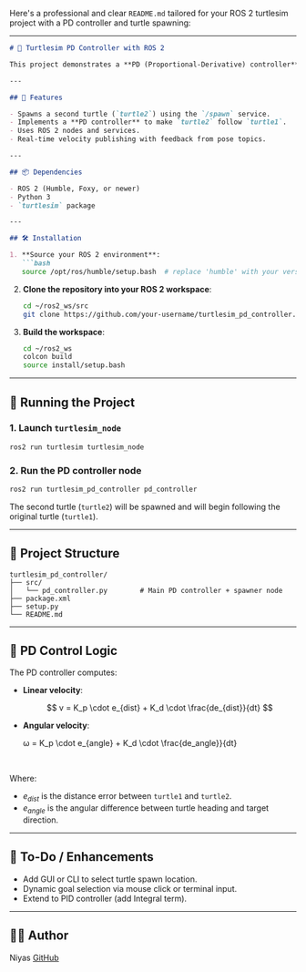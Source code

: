 Here's a professional and clear `README.md` tailored for your ROS 2 turtlesim project with a PD controller and turtle spawning:

---

````markdown
# 🐢 Turtlesim PD Controller with ROS 2

This project demonstrates a **PD (Proportional-Derivative) controller** in a ROS 2 environment using `turtlesim`. A second turtle is spawned at a specified location and follows the first turtle in real-time using a smooth PD-controlled velocity system.

---

## 🧠 Features

- Spawns a second turtle (`turtle2`) using the `/spawn` service.
- Implements a **PD controller** to make `turtle2` follow `turtle1`.
- Uses ROS 2 nodes and services.
- Real-time velocity publishing with feedback from pose topics.

---

## 📦 Dependencies

- ROS 2 (Humble, Foxy, or newer)
- Python 3
- `turtlesim` package

---

## 🛠 Installation

1. **Source your ROS 2 environment**:
   ```bash
   source /opt/ros/humble/setup.bash  # replace 'humble' with your version
````

2. **Clone the repository into your ROS 2 workspace**:

   ```bash
   cd ~/ros2_ws/src
   git clone https://github.com/your-username/turtlesim_pd_controller.git
   ```

3. **Build the workspace**:

   ```bash
   cd ~/ros2_ws
   colcon build
   source install/setup.bash
   ```

---

## 🚀 Running the Project

### 1. Launch `turtlesim_node`

```bash
ros2 run turtlesim turtlesim_node
```

### 2. Run the PD controller node

```bash
ros2 run turtlesim_pd_controller pd_controller
```

The second turtle (`turtle2`) will be spawned and will begin following the original turtle (`turtle1`).

---

## 📁 Project Structure

```
turtlesim_pd_controller/
├── src/
│   └── pd_controller.py        # Main PD controller + spawner node
├── package.xml
├── setup.py
└── README.md
```

---

## 🧮 PD Control Logic

The PD controller computes:

* **Linear velocity**:

  $$
  v = K_p \cdot e_{dist} + K_d \cdot \frac{de_{dist}}{dt}
  $$
* **Angular velocity**:

  ω = K_p \cdot e_{angle} + K_d \cdot \frac{de_angle}}{dt}
​
 
​


Where:

* $e_{dist}$ is the distance error between `turtle1` and `turtle2`.
* $e_{angle}$ is the angular difference between turtle heading and target direction.

---

## 🛑 To-Do / Enhancements

* Add GUI or CLI to select turtle spawn location.
* Dynamic goal selection via mouse click or terminal input.
* Extend to PID controller (add Integral term).

---

## 🧑‍💻 Author

Niyas 
[GitHub](https://github.com/niyassaleem)


